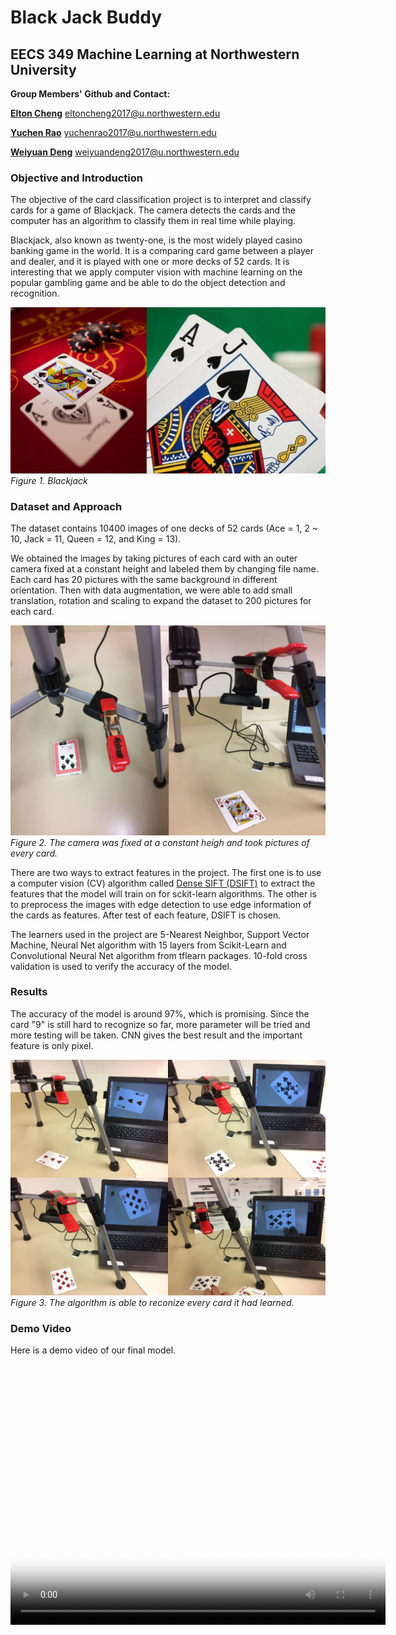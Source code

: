 # Black Jack Buddy
## EECS 349 Machine Learning at Northwestern University

**Group Members' Github and Contact:** 

[**Elton Cheng**](https://github.com/echeng22) eltoncheng2017@u.northwestern.edu

[**Yuchen Rao**](https://github.com/yuchenrao) yuchenrao2017@u.northwestern.edu

[**Weiyuan Deng**](https://github.com/WeiyuanDeng) weiyuandeng2017@u.northwestern.edu


### Objective and Introduction

The objective of the card classification project is to interpret and classify cards for a game of Blackjack. The camera detects the cards  and the computer has an algorithm to classify them in real time while playing.

Blackjack, also known as twenty-one, is the most widely played casino banking game in the world. It is a comparing card game between a player and dealer, and it is played with one or more decks of 52 cards. It is interesting that we apply computer vision with machine learning on the popular gambling game and be able to do the object detection and recognition.

![image of Blackjack here](/images/image1.JPG)
*Figure 1. Blackjack*

### Dataset and Approach

The dataset contains 10400 images of one decks of 52 cards (Ace = 1, 2 ~ 10, Jack = 11, Queen = 12, and King = 13). 

We obtained the images by taking pictures of each card with an outer camera fixed at a constant height and labeled them by changing file name. Each card has 20 pictures with the same background in different orientation. Then with data augmentation, we were able to add small translation, rotation and scaling to expand the dataset to 200 pictures for each card.

![image of getting dataset](/images/image2.JPG)
*Figure 2. The camera was fixed at a constant heigh and took pictures of every card.*

There are two ways to extract features in the project. The first one is to use a computer vision (CV) algorithm called [Dense SIFT (DSIFT)](http://docs.opencv.org/trunk/da/df5/tutorial_py_sift_intro.html) to extract the features that the model will train on for sckit-learn algorithms. The other is to preprocess the images with edge detection to use edge information of the cards as features.
After test of each feature, DSIFT is chosen.

The learners used in the project are 5-Nearest Neighbor, Support Vector Machine, Neural Net algorithm with 15 layers from Scikit-Learn
and Convolutional Neural Net algorithm from tflearn packages. 10-fold cross validation is used to verify the accuracy of the model.

### Results

The accuracy of the model is around 97%, which is promising. Since the card "9" is still hard to recognize so far, more parameter will be tried and more testing will be taken. CNN gives the best result and the important feature is only pixel. 

![image of card recognition](/images/Image3.JPG)
*Figure 3. The algorithm is able to reconize every card it had learned.*

### Demo Video

Here is a demo video of our final model.

<div align="center">
    <video align="center" src="demo/mltest.mp4" poster="images/image3.JPG" width="600" height="400" controls preload></video>
</div>
